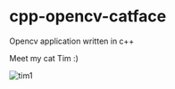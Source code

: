 # cpp-opencv-catface

Opencv application written in c++

Meet my cat Tim :)

![tim1](https://user-images.githubusercontent.com/53236382/131537037-acb7e335-890d-47a0-93a3-f361804f5a62.png)

